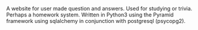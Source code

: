 A website for user made question and answers.  Used for studying or trivia. Perhaps a homework system.
Written in Python3 using the Pyramid framework using sqlalchemy in conjunction with postgresql (psycopg2).
